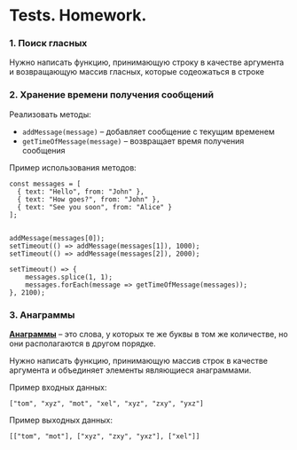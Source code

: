 # Tests. Homework.

### **1. Поиск гласных**
Нужно написать функцию, принимающую строку в качестве аргумента и возвращающую массив гласных, которые содеожаться в строке


### **2. Хранение времени получения сообщений**
Реализовать методы:
- `addMessage(message)` – добавляет сообщение с текущим временем
- `getTimeOfMessage(message)` – возвращает время получения сообщения

Пример использования методов:
```
const messages = [
  { text: "Hello", from: "John" },
  { text: "How goes?", from: "John" },
  { text: "See you soon", from: "Alice" }
];


addMessage(messages[0]);
setTimeout(() => addMessage(messages[1]), 1000);
setTimeout(() => addMessage(messages[2]), 2000);

setTimeout() => {
    messages.splice(1, 1);
    messages.forEach(message => getTimeOfMessage(messages));
}, 2100);

```

### **3. Анаграммы**
**[Анаграммы](https://ru.wikipedia.org/wiki/%D0%90%D0%BD%D0%B0%D0%B3%D1%80%D0%B0%D0%BC%D0%BC%D0%B0)** – это слова, у которых те же буквы в том же количестве, но они располагаются в другом порядке.

Нужно написать функцию, принимающую массив строк в качестве аргумента и объединяет элементы являющиеся анаграммами.

Пример входных данных:
```
["tom", "xyz", "mot", "xel", "xyz", "zxy", "yxz"]
```
Пример выходных данных:
```
[["tom", "mot"], ["xyz", "zxy", "yxz"], ["xel"]]
```